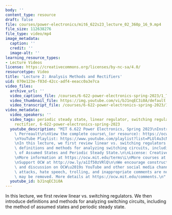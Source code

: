 ```yaml
---
body: ''
content_type: resource
draft: false
file: courses/power-electronics/mit6_622s23_lecture_02_360p_16_9.mp4
file_size: 112638276
file_type: video/mp4
image_metadata:
  caption: ''
  credit: ''
  image-alt: ''
learning_resource_types:
- Lecture Videos
license: https://creativecommons.org/licenses/by-nc-sa/4.0/
resourcetype: Video
title: 'Lecture 2: Analysis Methods and Rectifiers'
uid: 070e123e-f03d-42cc-adf4-eeacc0a3e7ca
video_files:
  archive_url: ''
  video_captions_file: /courses/6-622-power-electronics-spring-2023/1_T2cNEjxRklOFdot5MgBWsWWWb4ulFn__transcript.webvtt
  video_thumbnail_file: https://img.youtube.com/vi/bJ1nqEC3i0A/default.jpg
  video_transcript_file: /courses/6-622-power-electronics-spring-2023/1_T2cNEjxRklOFdot5MgBWsWWWb4ulFn__transcript.pdf
video_metadata:
  video_speakers: ''
  video_tags: periodic steady state, linear regulator, switching regulator, simple
    rectifier, 6-622-power-electronics-spring-2023
  youtube_description: "MIT 6.622 Power Electronics, Spring 2023\nInstructor: David\
    \ Perreault\n\nView the complete course\_(or resource): https://ocw.mit.edu/courses/6-622-power-electronics-spring-2023/\L\
    \nYouTube Playlist: https://www.youtube.com/playlist?list=PLUl4u3cNGP62UTc77mJoubhDELSC8lfR0\n\
    \nIn this lecture, we first review linear vs. switching regulators. We then introduce\
    \ definitions and methods for analyzing switching circuits, including the Method\
    \ of Assumed States and Periodic Steady State.\n\nLicense: Creative Commons BY-NC-SA\L\
    \nMore information at https://ocw.mit.edu/terms\L\nMore courses at https://ocw.mit.edu\n\
    \nSupport OCW at http://ow.ly/a1If50zVRlQ\n\nWe encourage constructive comments\
    \ and discussion on OCW\u2019s YouTube and other social media channels. Personal\
    \ attacks, hate speech, trolling, and inappropriate comments are not allowed and\
    \ may be removed. More details at https://ocw.mit.edu/comments.\n"
  youtube_id: bJ1nqEC3i0A
---
```

In this lecture, we first review linear vs. switching regulators. We then introduce definitions and methods for analyzing switching circuits, including the method of assumed states and periodic steady state.